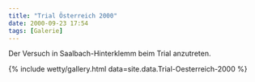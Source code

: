 ```yaml
---
title: "Trial Österreich 2000"
date: 2000-09-23 17:54
tags: [Galerie]
---
```

Der Versuch in Saalbach-Hinterklemm beim Trial anzutreten. 

<!--more-->


{% include wetty/gallery.html data=site.data.Trial-Oesterreich-2000 %}
